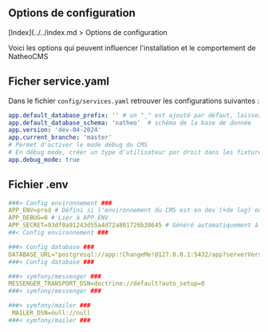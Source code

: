 ## Options de configuration

[Index](../../index.md > Options de configuration

Voici les options qui peuvent influencer l'installation et le comportement de NatheoCMS

## Ficher service.yaml

Dans le fichier ``config/services.yaml`` retrouver les configurations suivantes :

````yaml
app.default_database_prefix: '' # un "_" est ajouté par défaut, laissez vide si pas de prefix
app.default_database_schema: 'natheo'  # schéma de la base de donnée
app.version: 'dev-04-2024'
app.current_branche: 'master'
# Permet d'activer le mode débug du CMS
# En débug mode, créer un type d'utilisateur par droit dans les fixtures
app.debug_mode: true
````
## Fichier .env

````yaml
###> Config environnement ###
APP_ENV=prod # Défini si l'environnement du CMS est en dev (+de log) ou prod
APP_DEBUG=0 # Lier à APP_ENV
APP_SECRET=93df0a91243d55a4d72a801726b38645 # Généré automatiquement à l'installation
##< Config environnement ###

###> Config database ###
DATABASE_URL="postgresql://app:!ChangeMe!@127.0.0.1:5432/app?serverVersion=16&charset=utf8"
###< Config database ###

###> symfony/messenger ###
MESSENGER_TRANSPORT_DSN=doctrine://default?auto_setup=0
###< symfony/messenger ###

###> symfony/mailer ###
 MAILER_DSN=null://null
###< symfony/mailer ###
````
